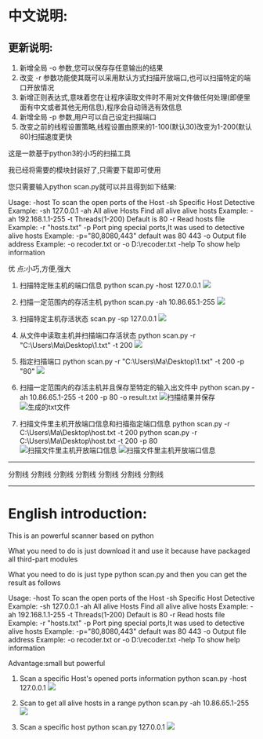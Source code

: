 ﻿﻿﻿中文说明:
========
## 更新说明:
   1) 新增全局 -o 参数,您可以保存存任意输出的结果
   2) 改变 -r 参数功能使其既可以采用默认方式扫描开放端口,也可以扫描特定的端口开放情况
   3) 新增正则表达式,意味着您在让程序读取文件时不用对文件做任何处理(即便里面有中文或者其他无用信息),程序会自动筛选有效信息
   4) 新增全局 -p 参数,用户可以自己设定扫描端口
   5) 改变之前的线程设置策略,线程设置由原来的1-100(默认30)改变为1-200(默认80)扫描速度更快




这是一款基于python3的小巧的扫描工具

我已经将需要的模块封装好了,只需要下载即可使用

您只需要输入python scan.py就可以并且得到如下结果:
	 	
Usage:
       -host To scan the open ports of the Host
       -sh  Specific Host Detective                                        Example: -sh 127.0.0.1
       -ah  All alive Hosts Find all alive alive hosts                     Example: -ah 192.168.1.1-255
       -t   Threads(1-200) Default is 80
       -r   Read hosts file                                                Example: -r "hosts.txt"
       -p   Port ping special ports,It was used to detective alive hosts   Example: -p="80,8080,443" default was 80 443
       -o   Output file address                                            Example: -o recoder.txt or -o D:\recoder.txt
       -help To show help information

优     点:小巧,方便,强大

 1. 扫描特定账主机的端口信息 python scan.py -host 127.0.0.1
    ![](https://raw.githubusercontent.com/spacesec/images/master/scan/scanHost.png) 
    
 2. 扫描一定范围内的存活主机  python scan.py -ah 10.86.65.1-255
    ![](https://raw.githubusercontent.com/spacesec/images/master/scan/scanAlive.png)
	
 3. 扫描特定主机存活状态 scan.py -sp 127.0.0.1
    ![](https://raw.githubusercontent.com/spacesec/images/master/scan/scanSpecificHost.png)
 
 4. 从文件中读取主机并扫描端口存活状态 python scan.py -r "C:\Users\Ma\Desktop\1.txt" -t 200
    ![](https://raw.githubusercontent.com/spacesec/images/master/scan/scanfromFiles.png)

 5. 指定扫描端口 python scan.py -r "C:\Users\Ma\Desktop\1.txt" -t 200 -p "80"
    ![](https://raw.githubusercontent.com/spacesec/images/master/scan/scanspecialPorts.png)

 6. 扫描一定范围内的存活主机并且保存至特定的输入出文件中  python scan.py -ah 10.86.65.1-255 -t 200 -p 80 -o result.txt
    ![扫描结果并保存](https://raw.githubusercontent.com/spacesec/images/master/scan/1.png)
    ![生成的txt文件](https://raw.githubusercontent.com/spacesec/images/master/scan/2.png)
 
 7. 扫描文件里主机开放端口信息和扫描指定端口信息
    python scan.py -r C:\Users\Ma\Desktop\host.txt -t 200
    python scan.py -r C:\Users\Ma\Desktop\host.txt -t 200 -p 80
 ![扫描文件里主机开放端口信息](https://raw.githubusercontent.com/spacesec/images/master/scan/3.png)
 ![扫描文件里主机开放端口信息](https://raw.githubusercontent.com/spacesec/images/master/scan/4.png)

  
	
******************************************************************************
分割线 分割线	分割线	分割线	分割线	分割线	分割线
******************************************************************************
English introduction:
=========
This is an powerful scanner based on python

What you need to do is just download it and use it because have packaged all third-part modules

What you need to do is just type python scan.py and then you can get the result as follows

Usage:
       -host To scan the open ports of the Host
       -sh  Specific Host Detective                                        Example: -sh 127.0.0.1
       -ah  All alive Hosts Find all alive alive hosts                     Example: -ah 192.168.1.1-255
       -t   Threads(1-200) Default is 80
       -r   Read hosts file                                                Example: -r "hosts.txt"
       -p   Port ping special ports,It was used to detective alive hosts   Example: -p="80,8080,443" default was 80 443
       -o   Output file address                                            Example: -o recoder.txt or -o D:\recoder.txt
       -help To show help information


Advantage:small but powerful 

1. Scan a specific Host's opened ports information python scan.py -host 127.0.0.1
![](https://raw.githubusercontent.com/spacesec/images/master/scan/scanHost.png) 

2. Scan to get all alive hosts in a range  python scan.py -ah 10.86.65.1-255
![](https://raw.githubusercontent.com/spacesec/images/master/scan/scanAlive.png)

3. Scan a specific host python scan.py 127.0.0.1 
![](https://raw.githubusercontent.com/spacesec/images/master/scan/scanSpecificHost.png)
